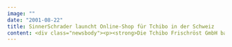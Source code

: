 ```yaml
---
image: ""
date: "2001-08-22"
title: SinnerSchrader launcht Online-Shop für Tchibo in der Schweiz
content: <div class="newsbody"><p><strong>Die Tchibo Frischröst GmbH baut ihren Internetvertrieb international weiter aus.</strong></p><p>Nach Österreich hat jetzt die Schweiz einen eigenständigen Online-Shop erhalten. Damit beinhaltet die Vertriebskette des Unternehmens neben 850 Filialen und rund 38.000 sogenannten Depots im Fach- und Lebensmittelhandel jetzt drei Online-Dependancen. Der Auftritt ist eine Weiterentwicklung des deutschen Systems, die von der Kundenansprache und Benutzerführung weitgehend identisch sind. Das Nonfood-Sortiment von tchibo.ch bietet über das Jahr verteilt rund 900 Artikel in 52 Produktphasen. Die Applikation setzt auf der Software Intershop Enfinity 2.2 auf. Das Backend mit der Anbindung an das Warenwirtschaftsmanagement und CRM-Funktionen wurde ebenfalls von der deutschen Anwendung übernommen.</p></div>
---
```

